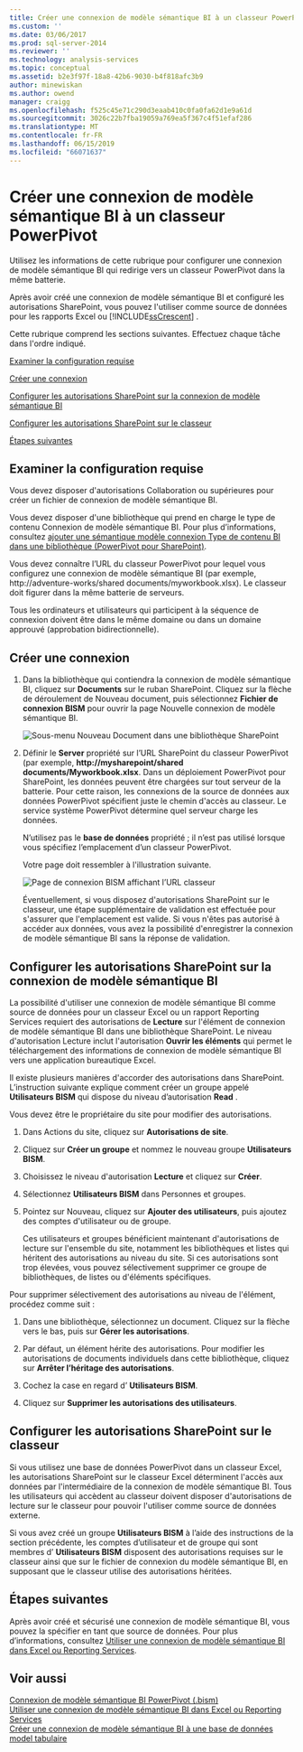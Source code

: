 ```yaml
---
title: Créer une connexion de modèle sémantique BI à un classeur PowerPivot | Microsoft Docs
ms.custom: ''
ms.date: 03/06/2017
ms.prod: sql-server-2014
ms.reviewer: ''
ms.technology: analysis-services
ms.topic: conceptual
ms.assetid: b2e3f97f-18a8-42b6-9030-b4f818afc3b9
author: minewiskan
ms.author: owend
manager: craigg
ms.openlocfilehash: f525c45e71c290d3eaab410c0fa0fa62d1e9a61d
ms.sourcegitcommit: 3026c22b7fba19059a769ea5f367c4f51efaf286
ms.translationtype: MT
ms.contentlocale: fr-FR
ms.lasthandoff: 06/15/2019
ms.locfileid: "66071637"
---
```

# <a name="create-a-bi-semantic-model-connection-to-a-powerpivot-workbook"></a>Créer une connexion de modèle sémantique BI à un classeur PowerPivot
  Utilisez les informations de cette rubrique pour configurer une connexion de modèle sémantique BI qui redirige vers un classeur PowerPivot dans la même batterie.  
  
 Après avoir créé une connexion de modèle sémantique BI et configuré les autorisations SharePoint, vous pouvez l'utiliser comme source de données pour les rapports Excel ou [!INCLUDE[ssCrescent](../../includes/sscrescent-md.md)] .  
  
 Cette rubrique comprend les sections suivantes. Effectuez chaque tâche dans l'ordre indiqué.  
  
 [Examiner la configuration requise](#bkmk_prereq)  
  
 [Créer une connexion](#bkmk_create)  
  
 [Configurer les autorisations SharePoint sur la connexion de modèle sémantique BI](#bkmk_permissions)  
  
 [Configurer les autorisations SharePoint sur le classeur](#bkmk_userdb)  
  
 [Étapes suivantes](#bkmk_next)  
  
##  <a name="bkmk_prereq"></a> Examiner la configuration requise  
 Vous devez disposer d'autorisations Collaboration ou supérieures pour créer un fichier de connexion de modèle sémantique BI.  
  
 Vous devez disposer d'une bibliothèque qui prend en charge le type de contenu Connexion de modèle sémantique BI. Pour plus d’informations, consultez [ajouter une sémantique modèle connexion Type de contenu BI dans une bibliothèque &#40;PowerPivot pour SharePoint&#41;](add-bi-semantic-model-connection-content-type-to-library.md).  
  
 Vous devez connaître l’URL du classeur PowerPivot pour lequel vous configurez une connexion de modèle sémantique BI (par exemple, http://adventure-works/shared documents/myworkbook.xlsx). Le classeur doit figurer dans la même batterie de serveurs.  
  
 Tous les ordinateurs et utilisateurs qui participent à la séquence de connexion doivent être dans le même domaine ou dans un domaine approuvé (approbation bidirectionnelle).  
  
##  <a name="bkmk_create"></a> Créer une connexion  
  
1.  Dans la bibliothèque qui contiendra la connexion de modèle sémantique BI, cliquez sur **Documents** sur le ruban SharePoint. Cliquez sur la flèche de déroulement de Nouveau document, puis sélectionnez **Fichier de connexion BISM** pour ouvrir la page Nouvelle connexion de modèle sémantique BI.  
  
     ![Sous-menu Nouveau Document dans une bibliothèque SharePoint](../media/ssas-bismconnection-new.gif "sous-menu Nouveau Document dans une bibliothèque SharePoint")  
  
2.  Définir le **Server** propriété sur l’URL SharePoint du classeur PowerPivot (par exemple,  **http://mysharepoint/shared documents/Myworkbook.xlsx**. Dans un déploiement PowerPivot pour SharePoint, les données peuvent être chargées sur tout serveur de la batterie. Pour cette raison, les connexions de la source de données aux données PowerPivot spécifient juste le chemin d'accès au classeur. Le service système PowerPivot détermine quel serveur charge les données.  
  
     N’utilisez pas le **base de données** propriété ; il n’est pas utilisé lorsque vous spécifiez l’emplacement d’un classeur PowerPivot.  
  
     Votre page doit ressembler à l'illustration suivante.  
  
     ![Page de connexion BISM affichant l’URL classeur](../media/ssas-bismconnection-ppvtds.gif "page de connexion BISM affichant l’URL classeur")  
  
     Éventuellement, si vous disposez d'autorisations SharePoint sur le classeur, une étape supplémentaire de validation est effectuée pour s'assurer que l'emplacement est valide. Si vous n'êtes pas autorisé à accéder aux données, vous avez la possibilité d'enregistrer la connexion de modèle sémantique BI sans la réponse de validation.  
  
##  <a name="bkmk_permissions"></a> Configurer les autorisations SharePoint sur la connexion de modèle sémantique BI  
 La possibilité d'utiliser une connexion de modèle sémantique BI comme source de données pour un classeur Excel ou un rapport Reporting Services requiert des autorisations de **Lecture** sur l'élément de connexion de modèle sémantique BI dans une bibliothèque SharePoint. Le niveau d'autorisation Lecture inclut l'autorisation **Ouvrir les éléments** qui permet le téléchargement des informations de connexion de modèle sémantique BI vers une application bureautique Excel.  
  
 Il existe plusieurs manières d'accorder des autorisations dans SharePoint. L’instruction suivante explique comment créer un groupe appelé **Utilisateurs BISM** qui dispose du niveau d’autorisation **Read** .  
  
 Vous devez être le propriétaire du site pour modifier des autorisations.  
  
1.  Dans Actions du site, cliquez sur **Autorisations de site**.  
  
2.  Cliquez sur **Créer un groupe** et nommez le nouveau groupe **Utilisateurs BISM**.  
  
3.  Choisissez le niveau d'autorisation **Lecture** et cliquez sur **Créer**.  
  
4.  Sélectionnez **Utilisateurs BISM** dans Personnes et groupes.  
  
5.  Pointez sur Nouveau, cliquez sur **Ajouter des utilisateurs**, puis ajoutez des comptes d'utilisateur ou de groupe.  
  
     Ces utilisateurs et groupes bénéficient maintenant d'autorisations de lecture sur l'ensemble du site, notamment les bibliothèques et listes qui héritent des autorisations au niveau du site. Si ces autorisations sont trop élevées, vous pouvez sélectivement supprimer ce groupe de bibliothèques, de listes ou d'éléments spécifiques.  
  
 Pour supprimer sélectivement des autorisations au niveau de l'élément, procédez comme suit :  
  
1.  Dans une bibliothèque, sélectionnez un document. Cliquez sur la flèche vers le bas, puis sur **Gérer les autorisations**.  
  
2.  Par défaut, un élément hérite des autorisations. Pour modifier les autorisations de documents individuels dans cette bibliothèque, cliquez sur **Arrêter l’héritage des autorisations**.  
  
3.  Cochez la case en regard d’ **Utilisateurs BISM**.  
  
4.  Cliquez sur **Supprimer les autorisations des utilisateurs**.  
  
##  <a name="bkmk_userdb"></a> Configurer les autorisations SharePoint sur le classeur  
 Si vous utilisez une base de données PowerPivot dans un classeur Excel, les autorisations SharePoint sur le classeur Excel déterminent l'accès aux données par l'intermédiaire de la connexion de modèle sémantique BI. Tous les utilisateurs qui accèdent au classeur doivent disposer d'autorisations de lecture sur le classeur pour pouvoir l'utiliser comme source de données externe.  
  
 Si vous avez créé un groupe **Utilisateurs BISM** à l’aide des instructions de la section précédente, les comptes d’utilisateur et de groupe qui sont membres d’ **Utilisateurs BISM** disposent des autorisations requises sur le classeur ainsi que sur le fichier de connexion du modèle sémantique BI, en supposant que le classeur utilise des autorisations héritées.  
  
##  <a name="bkmk_next"></a> Étapes suivantes  
 Après avoir créé et sécurisé une connexion de modèle sémantique BI, vous pouvez la spécifier en tant que source de données. Pour plus d’informations, consultez [Utiliser une connexion de modèle sémantique BI dans Excel ou Reporting Services](use-a-bi-semantic-model-connection-in-excel-or-reporting-services.md).  
  
## <a name="see-also"></a>Voir aussi  
 [Connexion de modèle sémantique BI PowerPivot &#40;.bism&#41;](power-pivot-bi-semantic-model-connection-bism.md)   
 [Utiliser une connexion de modèle sémantique BI dans Excel ou Reporting Services](use-a-bi-semantic-model-connection-in-excel-or-reporting-services.md)   
 [Créer une connexion de modèle sémantique BI à une base de données model tabulaire](create-a-bi-semantic-model-connection-to-a-tabular-model-database.md)  
  
  
